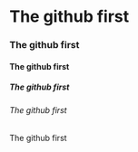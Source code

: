 # The github first
### The github first
#### The github first
##### The github first
###### The github first
The github first
